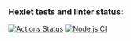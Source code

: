 ### Hexlet tests and linter status:
[![Actions Status](https://github.com/DrkMon/frontend-project-lvl2/workflows/hexlet-check/badge.svg)](https://github.com/DrkMon/frontend-project-lvl2/actions)
[![Node.js CI](https://github.com/DrkMon/frontend-project-lvl2/actions/workflows/nodejs.yml/badge.svg?branch=main)](https://github.com/DrkMon/frontend-project-lvl2/actions/workflows/nodejs.yml)